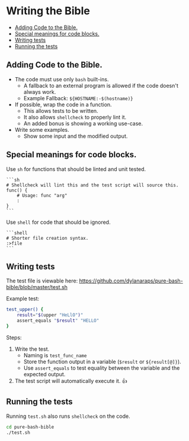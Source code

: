 # Writing the Bible

<!-- vim-markdown-toc GFM -->

* [Adding Code to the Bible.](#adding-code-to-the-bible)
* [Special meanings for code blocks.](#special-meanings-for-code-blocks)
* [Writing tests](#writing-tests)
* [Running the tests](#running-the-tests)

<!-- vim-markdown-toc -->

## Adding Code to the Bible.

- The code must use only `bash` built-ins.
    - A fallback to an external program is allowed if the code doesn't
      always work.
    - Example Fallback: `${HOSTNAME:-$(hostname)}`
- If possible, wrap the code in a function.
    - This allows tests to be written.
    - It also allows `shellcheck` to properly lint it.
    - An added bonus is showing a working use-case.
- Write some examples.
    - Show some input and the modified output.


## Special meanings for code blocks.

Use `sh` for functions that should be linted and unit tested.

    ```sh
    # Shellcheck will lint this and the test script will source this.
    func() {
        # Usage: func "arg"
        :
    }
    ```

Use `shell` for code that should be ignored.

    ```shell
    # Shorter file creation syntax.
    :>file
    ```

## Writing tests

The test file is viewable here: https://github.com/dylanaraps/pure-bash-bible/blob/master/test.sh

Example test:

```sh
test_upper() {
    result="$(upper "HeLlO")"
    assert_equals "$result" "HELLO"
}
```

Steps:

1. Write the test.
    - Naming is `test_func_name`
    - Store the function output in a variable (`$result` or `${result[@]}`).
    - Use `assert_equals` to test equality between the variable and the
      expected output.
2. The test script will automatically execute it. :+1:


## Running the tests

Running `test.sh` also runs `shellcheck` on the code.

```sh
cd pure-bash-bible
./test.sh
```
